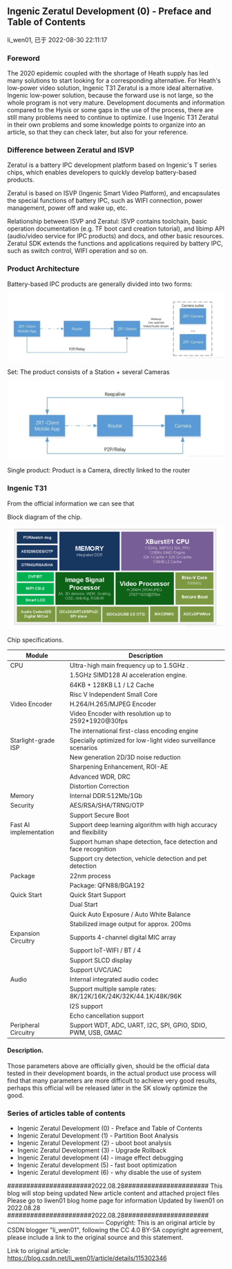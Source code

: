 Ingenic Zeratul Development (0) - Preface and Table of Contents
---------------------------------------------------------------
li_wen01, 已于 2022-08-30 22:11:17

### Foreword

The 2020 epidemic coupled with the shortage of Heath supply has led many 
solutions to start looking for a corresponding alternative. For Heath's 
low-power video solution, Ingenic T31 Zeratul is a more ideal alternative.
Ingenic low-power solution, because the forward use is not large, so the whole
program is not very mature. Development documents and information compared to 
the Hysis or some gaps in the use of the process, there are still many problems
need to continue to optimize. I use Ingenic T31 Zeratul in their own problems
and some knowledge points to organize into an article, so that they can check
later, but also for your reference.

### Difference between Zeratul and ISVP

Zeratul is a battery IPC development platform based on Ingenic's T series chips,
which enables developers to quickly develop battery-based products.

Zeratul is based on ISVP (Ingenic Smart Video Platform), and encapsulates the
special functions of battery IPC, such as WIFI connection, power management,
power off and wake up, etc.

Relationship between ISVP and Zeratul: ISVP contains toolchain, basic operation
documentation (e.g. TF boot card creation tutorial), and libimp API (audio/video
service for IPC products) and docs, and other basic resources. Zeratul SDK 
extends the functions and applications required by battery IPC, such as switch
control, WIFI operation and so on.

### Product Architecture

Battery-based IPC products are generally divided into two forms:

![](image1.png)

Set: The product consists of a Station + several Cameras

![](image2.png)

Single product: Product is a Camera, directly linked to the router

### Ingenic T31

From the official information we can see that

Block diagram of the chip.

![](image3.png)

Chip specifications.

| Module                 | Description                                                        |
|------------------------|--------------------------------------------------------------------|
| CPU                    | Ultra-high main frequency up to 1.5GHz .                           |
|                        | 1.5GHz SIMD128 AI acceleration engine.                             |
|                        | 64KB + 128KB L1 / L2 Cache                                         |
|                        | Risc V Independent Small Core                                      |
| Video Encoder          | H.264/H.265/MJPEG Encoder                                          |
|                        | Video Encoder with resolution up to 2592*1920@30fps                |                                               
|                        | The international first-class encoding engine                      |                                                     
| Starlight-grade ISP    | Specially optimized for low-light video surveillance scenarios     |
|                        | New generation 2D/3D noise reduction                               |
|                        | Sharpening Enhancement, ROI-AE                                     |
|                        | Advanced WDR, DRC                                                  |
|                        | Distortion Correction                                              |
| Memory                 | Internal DDR:512Mb/1Gb                                             |
| Security               | AES/RSA/SHA/TRNG/OTP                                               |
|                        | Support Secure Boot                                                |
| Fast AI implementation | Support deep learning algorithm with high accuracy and flexibility |
|                        | Support human shape detection, face detection and face recognition |
|                        | Support cry detection, vehicle detection and pet detection         |
| Package                | 22nm process                                                       |
|                        | Package: QFN88/BGA192                                              |
| Quick Start            | Quick Start Support                                                |
|                        | Dual Start                                                         |
|                        | Quick Auto Exposure / Auto White Balance                           |
|                        | Stabilized image output for approx. 200ms                          |
| Expansion Circuitry    | Supports 4-channel digital MIC array                               |
|                        | Support IoT-WIFI / BT / 4                                          |
|                        | Support SLCD display                                               |
|                        | Support UVC/UAC                                                    |
| Audio                  | Internal integrated audio codec                                    |
|                        | Support multiple sample rates: 8K/12K/16K/24K/32K/44.1K/48K/96K    |
|                        | I2S support                                                        |                                                                    
|                        | Echo cancellation support                                          |                                                                    
| Peripheral Circuitry   | Support WDT, ADC, UART, I2C, SPI, GPIO, SDIO, PWM, USB, GMAC       |

#### Description.

Those parameters above are officially given, should be the official data tested
in their development boards, in the actual product use process will find that 
many parameters are more difficult to achieve very good results, perhaps this
official will be released later in the SK slowly optimize the good.

### Series of articles table of contents

- Ingenic Zeratul Development (0) - Preface and Table of Contents
- Ingenic Zeratul Development (1) - Partition Boot Analysis
- Ingenic Zeratul Development (2) - uboot boot analysis
- Ingenic Zeratul Development (3) - Upgrade Rollback
- Ingenic Zeratul development (4) - image effect debugging
- Ingenic Zeratul development (5) - fast boot optimization
- Ingenic Zeratul development (6) - why disable the use of system


######################2022.08.28######################
This blog will stop being updated
New article content and attached project files
Please go to liwen01 blog home page for information
Updated by liwen01 on 2022.08.28
######################2022.08.28######################
————————————————
Copyright: This is an original article by CSDN blogger "li_wen01", following
the CC 4.0 BY-SA copyright agreement, please include a link to the original
source and this statement.

Link to original article: https://blog.csdn.net/li_wen01/article/details/115302346
